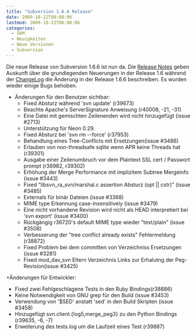 ```yaml
---
title: "Subversion 1.6.6 Release"
date: 2009-10-22T08:08:06
lastmod: 2009-10-22T08:08:06
categories:
  - SKM
  - Neuigkeiten
  - Neue Versionen
  - Subversion
---
```

Die neue Release von Subversion 1.6.6 ist nun da. Die [Release Notes]( http://subversion.tigris.org/svn_1.6_releasenotes.html) geben Auskunft über die 
grundlegenden Neuerungen in der Release 1.6 während der [ChangeLog](http://svn.collab.net/repos/svn/tags/1.6.6/CHANGES) die Änderung in der Release 1.6.6 beschreiben. 
Es wurden wieder einige Bugs behoben.


+ Änderungen für den Benutzer sichtbar:
  + Fixed Absturz während 'svn update' (r39673)
  + Beachte Apache's ServerSignature Anweisung (r40008, -21, -31)
  + Eine Datei mit gemischten Zeilenenden wird nicht hinzugefügt (issue #2713)
  + Unterstützung für Neon 0.29.
  + Fixed Absturz bei 'svn rm --force' (r37953)
  + Behandlung eines Tree-Conflicts mit Ersetzungen(issue #3486)
  + Erlauben von non-threadsafe sqlite wenn APR keine Threads hat (r39301)
  + Ausgabe einer Zeilenumbruch vor dem Plaintext SSL cert / Passwort prompt  (r38982, r39302)
  + Erhöhung der Merge Performance mit implizitem Subtree Mergeinfo (issue #3443)
  + Fixed "libsvn_ra_svn/marshal.c assertion Absturz (opt || cstr)" (issue #3485)
  + Externals für binär Dateien (issue #3368)
  + MIME type Erkennung case-insensitively (issue #3479)
  + Eine nicht vorhandene Revision wird nicht als HEAD interpretiert bei 'svn export' (issue #3400)
  + Rückgängig r36720's default MIME type wieder "text/plain" (issue #3508)
  + Verbesserung der "tree conflict already exists" Fehlermeldung  (r38872)
  + Fixed Problem bei dem committen von Verzeichniss Ersetzungen (issue #3281)
  + Fixed mod_dav_svn Eltern Verzeichnis Links zur Erhalutng der Peg-Revision(issue #3425)

+Änderungen für Entwickler:
  + Fixed zwei Fehlgeschlagene Tests in den Ruby Bindings(r38886)
  + Keine Notwendigkeit von GNU grep für den Build (issue #3453)
  + Verwendung von '$SED' anstatt  'sed' in den Build Skripten (issue #3458)
  + Hinzugefügt svn.client.{log5,merge_peg3} zu den Python Bindings (r39635, -6, -7)
  + Erweiterung des tests.log um die Laufzeit eines Test (r39887)
 
